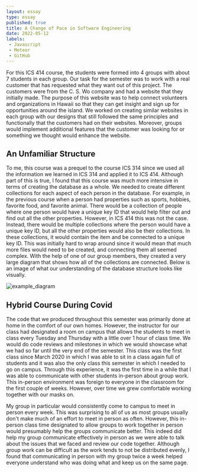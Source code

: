 ```yaml
---
layout: essay
type: essay
published: true
title: A Change of Pace in Software Engineering 
date: 2022-05-12
labels:
 - Javascript
 - Meteor
 - GitHub
---
```

For this ICS 414 course, the students were formed into 4 groups with about 7 students in each group. Our task for the semester was to work with a real customer that has requested what they want out of this project. The customers were from the C. S. Wo company and had a website that they initially made. The purpose of this website was to help connect volunteers and organizations in Hawaii so that they can get insight and sign up for opportunities around the island. We worked on creating similar websites in each group with our designs that still followed the same principles and functionally that the customers had on their websites. Moreover, groups would implement additional features that the customer was looking for or something we thought would enhance the website. 

## An Unfamiliar Structure
To me, this course was a prequel to the course ICS 314 since we used all the information we learned in ICS 314 and applied it to ICS 414. Although part of this is true, I found that this course was much more intensive in terms of creating the database as a whole. We needed to create different collections for each aspect of each person in the database. For example, in the previous course when a person had properties such as sports, hobbies, favorite food, and favorite animal. There would be a collection of people where one person would have a unique key ID that would help filter out and find out all the other properties. However, in ICS 414 this was not the case. Instead, there would be multiple collections where the person would have a unique key ID, but all the other properties would also be their collections. In these collections, it would contain the item and be connected to a unique key ID. This was initially hard to wrap around since it would mean that much more files would need to be created, and connecting them all seemed complex. With the help of one of our group members, they created a very large diagram that shows how all of the collections are connected. Below is an image of what our understanding of the database structure looks like visually.

![example_diagram](https://tbui00.github.io/images/example_diagram.png)

## Hybrid Course During Covid
The code that we produced throughout this semester was primarily done at home in the comfort of our own homes. However, the instructor for our class had designated a room on campus that allows the students to meet in class every Tuesday and Thursday with a little over 1 hour of class time. We would do code reviews and milestones in which we would showcase what we had so far until the very end of the semester. This class was the first class since March 2020 in which I was able to sit in a class again full of students and it was also the only class this semester in which I needed to go on campus. Through this experience, it was the first time in a while that I was able to communicate with other students in-person about group work. This in-person environment was foreign to everyone in the classroom for the first couple of weeks. However, over time we grew comfortable working together with our masks on. 

My group in particular would consistently come to campus to meet in person every week. This was surprising to all of us as most groups usually don't make much of an effort to meet in person as often. However, this in-person class time designated to allow groups to work together in person would presumably help the groups communicate better. This indeed did help my group communicate effectively in person as we were able to talk about the issues that we faced and review our code together. Although group work can be difficult as the work tends to not be distributed evenly, I found that communicating in person with my group twice a week helped everyone understand who was doing what and keep us on the same page.  

&nbsp;
&nbsp;

